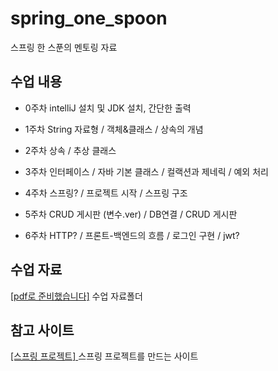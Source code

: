 # spring_one_spoon
스프링 한 스푼의 멘토링 자료
## 수업 내용
- 0주차 intelliJ 설치 및 JDK 설치, 간단한 출력

- 1주차 String 자료형 / 객체&클래스 / 상속의 개념

- 2주차 상속 / 추상 클래스

- 3주차 인터페이스 / 자바 기본 클래스 / 컬랙션과 제네릭 / 예외 처리

- 4주차 스프링? / 프로젝트 시작 / 스프링 구조

- 5주차 CRUD 게시판 (변수.ver) / DB연결 / CRUD 게시판

- 6주차 HTTP? / 프론트-백엔드의 흐름 / 로그인 구현 / jwt?
## 수업 자료
[[pdf로 준비했습니다]](https://drive.google.com/drive/folders/1Q4cqS0iKLbpKqq4jKyC04oDcg4pyXlEC?usp=sharing) 수업 자료폴더
## 참고 사이트
[ [스프링 프로젝트] ](https://start.spring.io/) 스프링 프로젝트를 만드는 사이트
